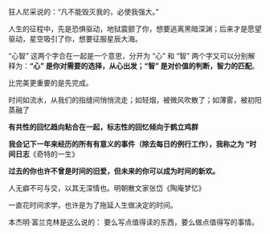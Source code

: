 狂人尼采说的：“凡不能毁灭我的，必使我强大。”

人生的征程中，先是恐惧驱动，地狱震颤了你，想要逃离黑暗深渊；后来才是愿望驱动，星空吸引了你，想要征服星辰大海。

“心智” 这两个字合在一起是一个意思，分开为 “心” 和 “智” 两个字又可以分别解释为：**“心” 是你对需要的选择，从心出发；“智” 是对价值的判断，智力的匹配**。

比完美更重要的是先完成。

时间如流水，从我们的指缝间悄悄流走；如轻烟，被微风吹散了；如薄雾，被初阳蒸融了

**有共性的回忆趋向粘合在一起，标志性的回忆倾向于鹤立鸡群**

**我会记下一年来经历的所有有意义的事件（除去每日的例行工作），我称之为 “时间日志**《奇特的一生》

 **过去的你也许不曾是时间的旧爱，但未来的你可以成为时间的新欢。**

人无癖不可与交，以其无深情也。明朝散文家张岱《陶庵梦忆》

一直花时间求学，也许是为了拖延人生做决定的时间。

本杰明·富兰克林是这么说的： 要么写点值得读的东西，要么做点值得写的事情。